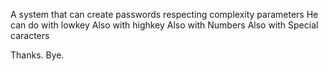 A system that can create passwords respecting complexity parameters
  He can do with lowkey
  Also with highkey
  Also with Numbers
  Also with Special caracters

Thanks.
  Bye.
